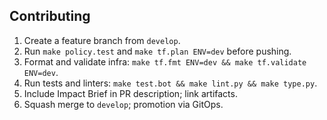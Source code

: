 ## Contributing

1. Create a feature branch from `develop`.
2. Run `make policy.test` and `make tf.plan ENV=dev` before pushing.
3. Format and validate infra: `make tf.fmt ENV=dev && make tf.validate ENV=dev`.
4. Run tests and linters: `make test.bot && make lint.py && make type.py`.
3. Include Impact Brief in PR description; link artifacts.
4. Squash merge to `develop`; promotion via GitOps.



